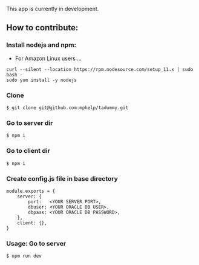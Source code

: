 This app is currently in development.
## How to contribute:

### Install nodejs and npm:
* For Amazon Linux users ...
```
curl --silent --location https://rpm.nodesource.com/setup_11.x | sudo bash -
sudo yum install -y nodejs
```
### Clone
```
$ git clone git@github.com:mphelp/tadummy.git
```
### Go to server dir
```
$ npm i
```
### Go to client dir
```
$ npm i
```
### Create **config.js** file in base directory
```
module.exports = {
    server: {
        port:   <YOUR SERVER PORT>,
        dbuser: <YOUR ORACLE DB USER>,
        dbpass: <YOUR ORACLE DB PASSWORD>,
    },
    client: {},
}
```
### Usage: Go to server
```
$ npm run dev
```
